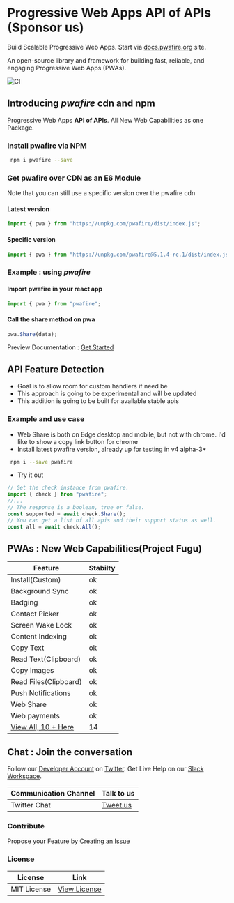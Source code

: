 # Progressive Web Apps API of APIs (Sponsor us)

Build Scalable Progressive Web Apps. Start via [docs.pwafire.org](https://docs.pwafire.org/get-started) site.

An open-source library and framework for building fast, reliable, and engaging Progressive Web Apps (PWAs).

![CI](https://img.shields.io/npm/dm/pwafire)

## Introducing _pwafire_ cdn and npm

Progressive Web Apps **API of APIs**. All New Web Capabilities as one Package.

### Install pwafire via NPM

```bash
 npm i pwafire --save
```

### Get pwafire over CDN as an E6 Module

Note that you can still use a specific version over the pwafire cdn

#### Latest version

```js
import { pwa } from "https://unpkg.com/pwafire/dist/index.js";
```

#### Specific version

```js
import { pwa } from "https://unpkg.com/pwafire@5.1.4-rc.1/dist/index.js";
```

### Example : using _pwafire_

#### Import pwafire in your react app

```js
import { pwa } from "pwafire";
```

#### Call the share method on pwa

```js
pwa.Share(data);
```

Preview Documentation : [Get Started](https://docs.pwafire.org/get-started)

## API Feature Detection

- Goal is to allow room for custom handlers if need be
- This approach is going to be experimental and will be updated
- This addition is going to be built for available stable apis

### Example and use case

- Web Share is both on Edge desktop and mobile, but not with chrome. I'd like to show a copy link button for chrome
- Install latest pwafire version, already up for testing in v4 alpha-3\*

```bash
 npm i --save pwafire
```

- Try it out

```js
// Get the check instance from pwafire.
import { check } from "pwafire";
//...
// The response is a boolean, true or false.
const supported = await check.Share();
// You can get a list of all apis and their support status as well.
const all = await check.All();
```

## PWAs : New Web Capabilities(Project Fugu)

| Feature                                                     | Stabilty |
| ----------------------------------------------------------- | -------- |
| Install(Custom)                                             | ok       |
| Background Sync                                             | ok       |
| Badging                                                     | ok       |
| Contact Picker                                              | ok       |
| Screen Wake Lock                                            | ok       |
| Content Indexing                                            | ok       |
| Copy Text                                                   | ok       |
| Read Text(Clipboard)                                        | ok       |
| Copy Images                                                 | ok       |
| Read Files(Clipboard)                                       | ok       |
| Push Notifications                                          | ok       |
| Web Share                                                   | ok       |
| Web payments                                                | ok       |
| [View All, 10 + Here](https://docs.pwafire.org/get-started) | 14       |

## Chat : Join the conversation

Follow our [Developer Account](https://twitter.com/pwafire) on [Twitter](https://twitter.com/pwafire). Get Live Help on our [Slack Workspace](https://join.slack.com/t/pwafire/shared_invite/enQtMjk1MjUzNDY5NDkyLWQzYTFhOTNjMTU2NzBjMTBhMjZkNDJkOTY0YzgxYWViNTI4YzgyZDUxNGIyYzlkM2RiZjc2NTAwMzRhMmZkZmI).

| Communication Channel | Talk to us                              |
| --------------------- | --------------------------------------- |
| Twitter Chat          | [Tweet us](https://twitter.com/pwafire) |

### Contribute

Propose your Feature by [Creating an Issue](https://github.com/pwafire/pwafire/issues/new)

### License

| License     | Link                                                                           |
| ----------- | ------------------------------------------------------------------------------ |
| MIT License | [View License](https://github.com/pwafire/pwafire/blob/master/.github/LICENSE) |
